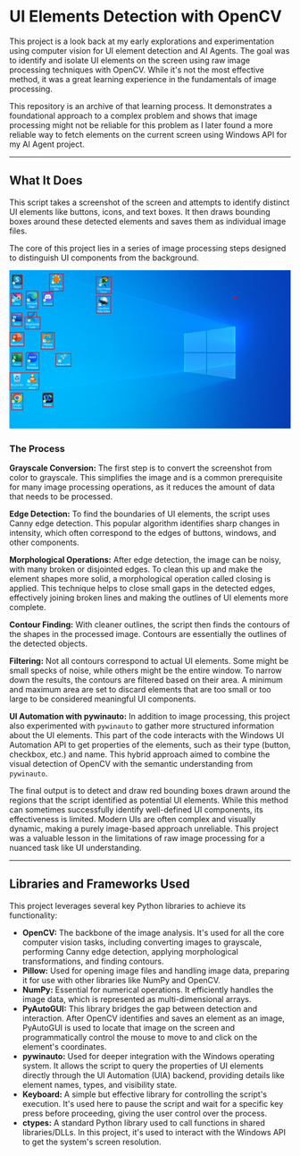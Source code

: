 # UI Elements Detection with OpenCV

This project is a look back at my early explorations and experimentation using computer vision for UI element detection and AI Agents. The goal was to identify and isolate UI elements on the screen using raw image processing techniques with OpenCV. While it's not the most effective method, it was a great learning experience in the fundamentals of image processing.

This repository is an archive of that learning process. It demonstrates a foundational approach to a complex problem and shows that image processing might not be reliable for this problem as I later found a more reliable way to fetch elements on the current screen using Windows API for my AI Agent project.

---
## What It Does

This script takes a screenshot of the screen and attempts to identify distinct UI elements like buttons, icons, and text boxes. It then draws bounding boxes around these detected elements and saves them as individual image files.

The core of this project lies in a series of image processing steps designed to distinguish UI components from the background.

![Elements Search Example](./example.png)

### The Process

**Grayscale Conversion:** The first step is to convert the screenshot from color to grayscale. This simplifies the image and is a common prerequisite for many image processing operations, as it reduces the amount of data that needs to be processed.

**Edge Detection:** To find the boundaries of UI elements, the script uses Canny edge detection. This popular algorithm identifies sharp changes in intensity, which often correspond to the edges of buttons, windows, and other components.

**Morphological Operations:** After edge detection, the image can be noisy, with many broken or disjointed edges. To clean this up and make the element shapes more solid, a morphological operation called closing is applied. This technique helps to close small gaps in the detected edges, effectively joining broken lines and making the outlines of UI elements more complete.

**Contour Finding:** With cleaner outlines, the script then finds the contours of the shapes in the processed image. Contours are essentially the outlines of the detected objects.

**Filtering:** Not all contours correspond to actual UI elements. Some might be small specks of noise, while others might be the entire window. To narrow down the results, the contours are filtered based on their area. A minimum and maximum area are set to discard elements that are too small or too large to be considered meaningful UI components.

**UI Automation with pywinauto:** In addition to image processing, this project also experimented with `pywinauto` to gather more structured information about the UI elements. This part of the code interacts with the Windows UI Automation API to get properties of the elements, such as their type (button, checkbox, etc.) and name. This hybrid approach aimed to combine the visual detection of OpenCV with the semantic understanding from `pywinauto`.

The final output is to detect and draw red bounding boxes drawn around the regions that the script identified as potential UI elements. While this method can sometimes successfully identify well-defined UI components, its effectiveness is limited. Modern UIs are often complex and visually dynamic, making a purely image-based approach unreliable. This project was a valuable lesson in the limitations of raw image processing for a nuanced task like UI understanding.

---
## Libraries and Frameworks Used

This project leverages several key Python libraries to achieve its functionality:

* **OpenCV:** The backbone of the image analysis. It's used for all the core computer vision tasks, including converting images to grayscale, performing Canny edge detection, applying morphological transformations, and finding contours.
* **Pillow:** Used for opening image files and handling image data, preparing it for use with other libraries like NumPy and OpenCV.
* **NumPy:** Essential for numerical operations. It efficiently handles the image data, which is represented as multi-dimensional arrays.
* **PyAutoGUI:** This library bridges the gap between detection and interaction. After OpenCV identifies and saves an element as an image, PyAutoGUI is used to locate that image on the screen and programmatically control the mouse to move to and click on the element's coordinates.
* **pywinauto:** Used for deeper integration with the Windows operating system. It allows the script to query the properties of UI elements directly through the UI Automation (UIA) backend, providing details like element names, types, and visibility state.
* **Keyboard:** A simple but effective library for controlling the script's execution. It's used here to pause the script and wait for a specific key press before proceeding, giving the user control over the process.
* **ctypes:** A standard Python library used to call functions in shared libraries/DLLs. In this project, it's used to interact with the Windows API to get the system's screen resolution.
